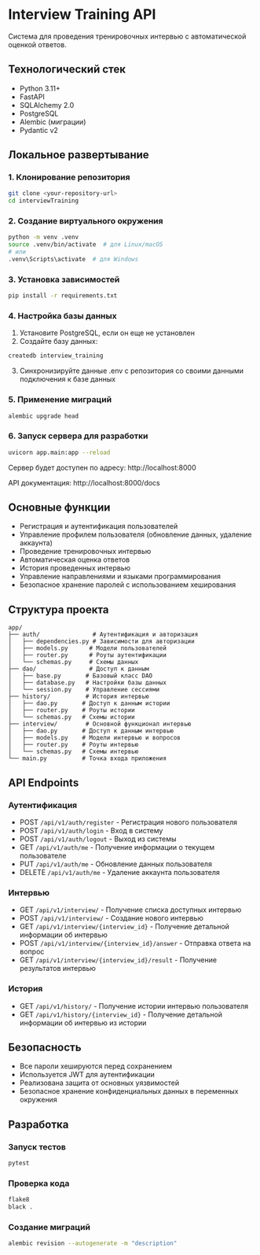 # Interview Training API

Система для проведения тренировочных интервью с автоматической оценкой ответов.

## Технологический стек

- Python 3.11+
- FastAPI
- SQLAlchemy 2.0
- PostgreSQL
- Alembic (миграции)
- Pydantic v2

## Локальное развертывание

### 1. Клонирование репозитория

```bash
git clone <your-repository-url>
cd interviewTraining
```

### 2. Создание виртуального окружения

```bash
python -m venv .venv
source .venv/bin/activate  # для Linux/macOS
# или
.venv\Scripts\activate  # для Windows
```

### 3. Установка зависимостей

```bash
pip install -r requirements.txt
```

### 4. Настройка базы данных

1. Установите PostgreSQL, если он еще не установлен
2. Создайте базу данных:

```bash
createdb interview_training
```

3. Синхронизируйте данные .env с репозитория со своими данными подключения к базе данных


### 5. Применение миграций

```bash
alembic upgrade head
```

### 6. Запуск сервера для разработки

```bash
uvicorn app.main:app --reload
```

Сервер будет доступен по адресу: http://localhost:8000

API документация: http://localhost:8000/docs

## Основные функции

- Регистрация и аутентификация пользователей
- Управление профилем пользователя (обновление данных, удаление аккаунта)
- Проведение тренировочных интервью
- Автоматическая оценка ответов
- История проведенных интервью
- Управление направлениями и языками программирования
- Безопасное хранение паролей с использованием хеширования

## Структура проекта

```
app/
├── auth/               # Аутентификация и авторизация
│   ├── dependencies.py # Зависимости для авторизации
│   ├── models.py      # Модели пользователей
│   ├── router.py      # Роуты аутентификации
│   └── schemas.py     # Схемы данных
├── dao/               # Доступ к данным
│   ├── base.py       # Базовый класс DAO
│   ├── database.py   # Настройки базы данных
│   └── session.py    # Управление сессиями
├── history/          # История интервью
│   ├── dao.py       # Доступ к данным истории
│   ├── router.py    # Роуты истории
│   └── schemas.py   # Схемы истории
├── interview/        # Основной функционал интервью
│   ├── dao.py       # Доступ к данным интервью
│   ├── models.py    # Модели интервью и вопросов
│   ├── router.py    # Роуты интервью
│   └── schemas.py   # Схемы интервью
└── main.py          # Точка входа приложения
```

## API Endpoints

### Аутентификация
- POST `/api/v1/auth/register` - Регистрация нового пользователя
- POST `/api/v1/auth/login` - Вход в систему
- POST `/api/v1/auth/logout` - Выход из системы
- GET `/api/v1/auth/me` - Получение информации о текущем пользователе
- PUT `/api/v1/auth/me` - Обновление данных пользователя
- DELETE `/api/v1/auth/me` - Удаление аккаунта пользователя

### Интервью
- GET `/api/v1/interview/` - Получение списка доступных интервью
- POST `/api/v1/interview/` - Создание нового интервью
- GET `/api/v1/interview/{interview_id}` - Получение детальной информации об интервью
- POST `/api/v1/interview/{interview_id}/answer` - Отправка ответа на вопрос
- GET `/api/v1/interview/{interview_id}/result` - Получение результатов интервью

### История
- GET `/api/v1/history/` - Получение истории интервью пользователя
- GET `/api/v1/history/{interview_id}` - Получение детальной информации об интервью из истории

## Безопасность

- Все пароли хешируются перед сохранением
- Используется JWT для аутентификации
- Реализована защита от основных уязвимостей
- Безопасное хранение конфиденциальных данных в переменных окружения

## Разработка

### Запуск тестов

```bash
pytest
```

### Проверка кода

```bash
flake8
black .
```

### Создание миграций

```bash
alembic revision --autogenerate -m "description"
```
